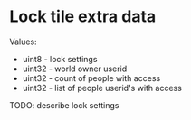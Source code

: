 # Lock tile extra data

Values:
- uint8 - lock settings
- uint32 - world owner userid
- uint32 - count of people with access
- uint32 - list of people userid's with access

TODO: describe lock settings
